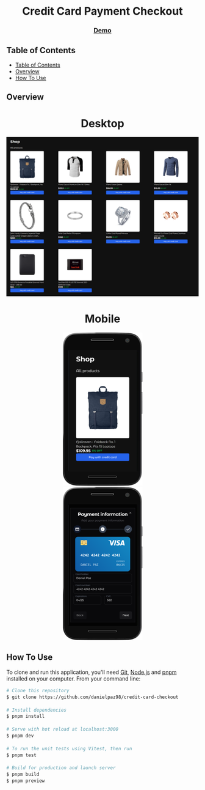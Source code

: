 <h1 align="center">Credit Card Payment Checkout</h1>

<div align="center">
  <h3>
    <a href="https://credit-card-checkout-danielpaz98.vercel.app" target="_blank">
      Demo
    </a>
  </h3>
</div>

<!-- TABLE OF CONTENTS -->

## Table of Contents

- [Table of Contents](#table-of-contents)
- [Overview](#overview)
- [How To Use](#how-to-use)

<!-- OVERVIEW -->

## Overview

<h1 align="center">Desktop</h1>

<div align="center">
	<img src="public/github-images/overview-desktop-home.png">
</div>

<h1 align="center">Mobile</h1>

<div align="center">
	<img src="public/github-images/overview-mobile-home.png">
</div>

<div align="center">
	<img src="public/github-images/overview-mobile-form.png">
</div>

## How To Use

To clone and run this application, you'll need [Git](https://git-scm.com), [Node.js](https://nodejs.org/en/download/) and [pnpm](https://pnpm.io) installed on your computer. From your command line:

```bash
# Clone this repository
$ git clone https://github.com/danielpaz98/credit-card-checkout

# Install dependencies
$ pnpm install

# Serve with hot reload at localhost:3000
$ pnpm dev

# To run the unit tests using Vitest, then run
$ pnpm test

# Build for production and launch server
$ pnpm build
$ pnpm preview
```
